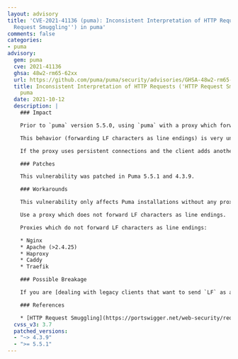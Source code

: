 ```yaml
---
layout: advisory
title: 'CVE-2021-41136 (puma): Inconsistent Interpretation of HTTP Requests (''HTTP
  Request Smuggling'') in puma'
comments: false
categories:
- puma
advisory:
  gem: puma
  cve: 2021-41136
  ghsa: 48w2-rm65-62xx
  url: https://github.com/puma/puma/security/advisories/GHSA-48w2-rm65-62xx
  title: Inconsistent Interpretation of HTTP Requests ('HTTP Request Smuggling') in
    puma
  date: 2021-10-12
  description: |
    ### Impact

    Prior to `puma` version 5.5.0, using `puma` with a proxy which forwards LF characters as line endings could allow HTTP request smuggling. A client could smuggle a request through a proxy, causing the proxy to send a response back to another unknown client.

    This behavior (forwarding LF characters as line endings) is very uncommon amongst proxy servers, so we have graded the impact here as "low". Puma is only aware of a single proxy server which has this behavior.

    If the proxy uses persistent connections and the client adds another request in via HTTP pipelining, the proxy may mistake it as the first request's body. Puma, however, would see it as two requests, and when processing the second request, send back a response that the proxy does not expect. If the proxy has reused the persistent connection to Puma to send another request for a different client, the second response from the first client will be sent to the second client.

    ### Patches

    This vulnerability was patched in Puma 5.5.1 and 4.3.9.

    ### Workarounds

    This vulnerability only affects Puma installations without any proxy in front.

    Use a proxy which does not forward LF characters as line endings.

    Proxies which do not forward LF characters as line endings:

    * Nginx
    * Apache (>2.4.25)
    * Haproxy
    * Caddy
    * Traefik

    ### Possible Breakage

    If you are [dealing with legacy clients that want to send `LF` as a line ending](https://stackoverflow.com/questions/43574428/have-apache-accept-lf-vs-crlf-in-request-headers) in an HTTP header, this will cause those clients to receive a `400` error.

    ### References

    * [HTTP Request Smuggling](https://portswigger.net/web-security/request-smuggling)
  cvss_v3: 3.7
  patched_versions:
  - "~> 4.3.9"
  - ">= 5.5.1"
---
```

